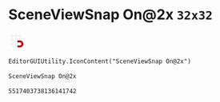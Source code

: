 # SceneViewSnap On@2x `32x32`
<img src="/img/SceneViewSnap%20On@2x.png" width=32 height=32>

``` CSharp
EditorGUIUtility.IconContent("SceneViewSnap On@2x")
```
```
SceneViewSnap On@2x
```
```
5517403738136141742
```
